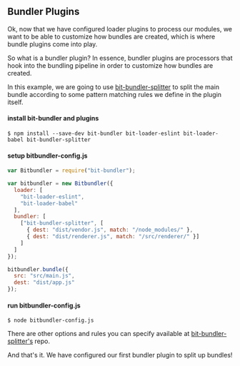 ## Bundler Plugins

Ok, now that we have configured loader plugins to process our modules, we want to be able to customize how bundles are created, which is where bundle plugins come into play.

So what is a bundler plugin? In essence, bundler plugins are processors that hook into the bundling pipeline in order to customize how bundles are created.

In this example, we are going to use [bit-bundler-splitter](https://github.com/MiguelCastillo/bit-bundler-splitter) to split the main bundle according to some pattern matching rules we define in the plugin itself.

#### install bit-bundler and plugins

```
$ npm install --save-dev bit-bundler bit-loader-eslint bit-loader-babel bit-bundler-splitter
```

#### setup bitbundler-config.js

``` javascript
var Bitbundler = require("bit-bundler");

var bitbundler = new Bitbundler({
  loader: [
    "bit-loader-eslint",
    "bit-loader-babel"
  ],
  bundler: [
    ["bit-bundler-splitter", [
      { dest: "dist/vendor.js", match: "/node_modules/" },
      { dest: "dist/renderer.js", match: "/src/renderer/" }]
    ]
  ]
});

bitbundler.bundle({
  src: "src/main.js",
  dest: "dist/app.js"
});
```

#### run bitbundler-config.js

```
$ node bitbundler-config.js
```

There are other options and rules you can specify available at [bit-bundler-splitter's](https://github.com/MiguelCastillo/bit-bundler-splitter) repo.

And that's it. We have configured our first bundler plugin to split up bundles!

